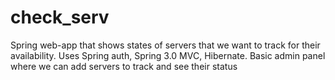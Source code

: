 # check_serv
Spring web-app that shows states of servers that we want to track for their availability.
Uses Spring auth, Spring 3.0 MVC, Hibernate. Basic admin panel where we can add servers to track and see their status
